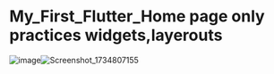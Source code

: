 # My_First_Flutter_Home page only practices widgets,layerouts 
![image](https://github.com/user-attachments/assets/582223c7-073a-48ba-82d5-1d14b2b074d8)![Screenshot_1734807155](https://github.com/user-attachments/assets/e850cc81-b23a-4a18-a332-165185aa7898)


 
